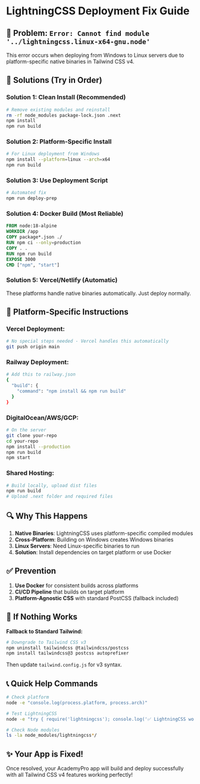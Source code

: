 # LightningCSS Deployment Fix Guide

## 🚨 Problem: `Error: Cannot find module '../lightningcss.linux-x64-gnu.node'`

This error occurs when deploying from Windows to Linux servers due to platform-specific native binaries in Tailwind CSS v4.

## 🔧 Solutions (Try in Order)

### **Solution 1: Clean Install (Recommended)**
```bash
# Remove existing modules and reinstall
rm -rf node_modules package-lock.json .next
npm install
npm run build
```

### **Solution 2: Platform-Specific Install**
```bash
# For Linux deployment from Windows
npm install --platform=linux --arch=x64
npm run build
```

### **Solution 3: Use Deployment Script**
```bash
# Automated fix
npm run deploy-prep
```

### **Solution 4: Docker Build (Most Reliable)**
```dockerfile
FROM node:18-alpine
WORKDIR /app
COPY package*.json ./
RUN npm ci --only=production
COPY . .
RUN npm run build
EXPOSE 3000
CMD ["npm", "start"]
```

### **Solution 5: Vercel/Netlify (Automatic)**
These platforms handle native binaries automatically. Just deploy normally.

## 🎯 Platform-Specific Instructions

### **Vercel Deployment:**
```bash
# No special steps needed - Vercel handles this automatically
git push origin main
```

### **Railway Deployment:**
```bash
# Add this to railway.json
{
  "build": {
    "command": "npm install && npm run build"
  }
}
```

### **DigitalOcean/AWS/GCP:**
```bash
# On the server
git clone your-repo
cd your-repo
npm install --production
npm run build
npm start
```

### **Shared Hosting:**
```bash
# Build locally, upload dist files
npm run build
# Upload .next folder and required files
```

## 🔍 Why This Happens

1. **Native Binaries**: LightningCSS uses platform-specific compiled modules
2. **Cross-Platform**: Building on Windows creates Windows binaries
3. **Linux Servers**: Need Linux-specific binaries to run
4. **Solution**: Install dependencies on target platform or use Docker

## ✅ Prevention

1. **Use Docker** for consistent builds across platforms
2. **CI/CD Pipeline** that builds on target platform
3. **Platform-Agnostic CSS** with standard PostCSS (fallback included)

## 🚨 If Nothing Works

**Fallback to Standard Tailwind:**
```bash
# Downgrade to Tailwind CSS v3
npm uninstall tailwindcss @tailwindcss/postcss
npm install tailwindcss@3 postcss autoprefixer
```

Then update `tailwind.config.js` for v3 syntax.

## 📞 Quick Help Commands

```bash
# Check platform
node -e "console.log(process.platform, process.arch)"

# Test LightningCSS
node -e "try { require('lightningcss'); console.log('✅ LightningCSS works') } catch(e) { console.log('❌ LightningCSS failed:', e.message) }"

# Check Node modules
ls -la node_modules/lightningcss*/
```

## ✨ Your App is Fixed!

Once resolved, your AcademyPro app will build and deploy successfully with all Tailwind CSS v4 features working perfectly!
